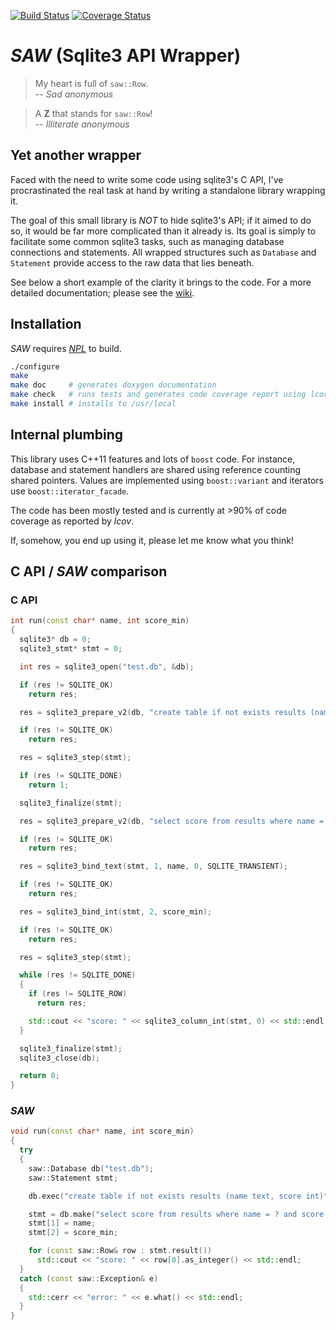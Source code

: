 [![Build Status](https://travis-ci.org/nicuveo/SAW.svg?branch=master)](https://travis-ci.org/nicuveo/SAW)
[![Coverage Status](https://coveralls.io/repos/nicuveo/SAW/badge.svg?branch=master&service=github)](https://coveralls.io/github/nicuveo/SAW?branch=master)

*SAW* (Sqlite3 API Wrapper)
===========================

> My heart is full of `saw::Row`.  
-- *Sad anonymous*

> A **Z** that stands for `saw::Row`!  
-- *Illiterate anonymous*


Yet another wrapper
-------------------

Faced with the need to write some code using sqlite3's C API, I've procrastinated the real task at hand by writing a standalone library wrapping it.

The goal of this small library is *NOT* to hide sqlite3's API; if it aimed to do so, it would be far more complicated than it already is. Its goal is simply to facilitate some common sqlite3 tasks, such as managing database connections and statements. All wrapped structures such as `Database` and `Statement` provide access to the raw data that lies beneath.

See below a short example of the clarity it brings to the code. For a more detailed documentation; please see the [wiki](https://github.com/nicuveo/SAW/wiki).


Installation
------------

*SAW* requires [*NPL*](https://github.com/nicuveo/NPL) to build.

``` bash
./configure
make
make doc     # generates doxygen documentation
make check   # runs tests and generates code coverage report using lcov and cppcheck
make install # installs to /usr/local
```

Internal plumbing
-----------------

This library uses C++11 features and lots of `boost` code. For instance, database and statement handlers are shared using reference counting shared pointers. Values are implemented using `boost::variant` and iterators use `boost::iterator_facade`.

The code has been mostly tested and is currently at >90% of code coverage as reported by *lcov*.

If, somehow, you end up using it, please let me know what you think!


C API / _SAW_ comparison
------------------------

### C API

``` c++
int run(const char* name, int score_min)
{
  sqlite3* db = 0;
  sqlite3_stmt* stmt = 0;

  int res = sqlite3_open("test.db", &db);

  if (res != SQLITE_OK)
    return res;

  res = sqlite3_prepare_v2(db, "create table if not exists results (name text, score int)", &stmt, 0);

  if (res != SQLITE_OK)
    return res;

  res = sqlite3_step(stmt);

  if (res != SQLITE_DONE)
    return 1;

  sqlite3_finalize(stmt);

  res = sqlite3_prepare_v2(db, "select score from results where name = ? and score >= ?", &stmt, 0);

  if (res != SQLITE_OK)
    return res;

  res = sqlite3_bind_text(stmt, 1, name, 0, SQLITE_TRANSIENT);

  if (res != SQLITE_OK)
    return res;

  res = sqlite3_bind_int(stmt, 2, score_min);

  if (res != SQLITE_OK)
    return res;

  res = sqlite3_step(stmt);

  while (res != SQLITE_DONE)
  {
    if (res != SQLITE_ROW)
      return res;

    std::cout << "score: " << sqlite3_column_int(stmt, 0) << std::endl;
  }

  sqlite3_finalize(stmt);
  sqlite3_close(db);

  return 0;
}
```


### *SAW*

``` c++
void run(const char* name, int score_min)
{
  try
  {
    saw::Database db("test.db");
    saw::Statement stmt;

    db.exec("create table if not exists results (name text, score int)");

    stmt = db.make("select score from results where name = ? and score >= ?");
    stmt[1] = name;
    stmt[2] = score_min;

    for (const saw::Row& row : stmt.result())
      std::cout << "score: " << row[0].as_integer() << std::endl;
  }
  catch (const saw::Exception& e)
  {
    std::cerr << "error: " << e.what() << std::endl;
  }
}
```
